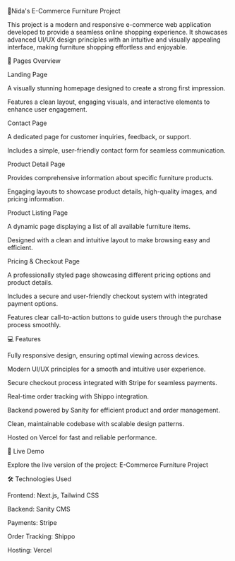 🌟Nida's E-Commerce Furniture Project

This project is a modern and responsive e-commerce web application developed to provide a seamless online shopping experience. It showcases advanced UI/UX design principles with an intuitive and visually appealing interface, making furniture shopping effortless and enjoyable.

📄 Pages Overview

Landing Page

A visually stunning homepage designed to create a strong first impression.

Features a clean layout, engaging visuals, and interactive elements to enhance user engagement.

Contact Page

A dedicated page for customer inquiries, feedback, or support.

Includes a simple, user-friendly contact form for seamless communication.

Product Detail Page

Provides comprehensive information about specific furniture products.

Engaging layouts to showcase product details, high-quality images, and pricing information.

Product Listing Page

A dynamic page displaying a list of all available furniture items.

Designed with a clean and intuitive layout to make browsing easy and efficient.

Pricing & Checkout Page

A professionally styled page showcasing different pricing options and product details.

Includes a secure and user-friendly checkout system with integrated payment options.

Features clear call-to-action buttons to guide users through the purchase process smoothly.

💻 Features

Fully responsive design, ensuring optimal viewing across devices.

Modern UI/UX principles for a smooth and intuitive user experience.

Secure checkout process integrated with Stripe for seamless payments.

Real-time order tracking with Shippo integration.

Backend powered by Sanity for efficient product and order management.

Clean, maintainable codebase with scalable design patterns.

Hosted on Vercel for fast and reliable performance.

🚀 Live Demo

Explore the live version of the project: E-Commerce Furniture Project

🛠️ Technologies Used

Frontend: Next.js, Tailwind CSS

Backend: Sanity CMS

Payments: Stripe

Order Tracking: Shippo

Hosting: Vercel
